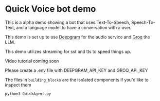 # Quick Voice bot demo

This is a alpha demo showing a bot that uses Text-To-Speech, Speech-To-Text, and a language model to have a conversation with a user.

This demo is set up to use [Deepgram](www.deepgram.com) for the audio service and [Groq](https://groq.com/) the LLM.

This demo utilizes streaming for sst and tts to speed things up.

Video tutorial coming soon

Please create a .env file with DEEPGRAM_API_KEY and GROQ_API_KEY

The files in `building_blocks` are the isolated components if you'd like to inspect them

```
python3 QuickAgent.py
```
